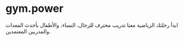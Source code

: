 # gym.power
ابدأ رحلتك الرياضية معنا  تدريب محترف للرجال، النساء، والأطفال بأحدث المعدات والمدربين المعتمدين.
